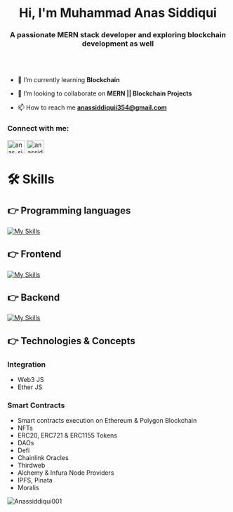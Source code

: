<h1 align="center">Hi, I'm Muhammad Anas Siddiqui</h1>
<h3 align="center">A passionate MERN stack developer and exploring blockchain development as well</h3>
<br></br>

- 🌱 I’m currently learning **Blockchain**

- 🤝 I’m looking to collaborate on **MERN || Blockchain Projects**

- 📫 How to reach me **anassiddiquii354@gmail.com**

<h3 align="left">Connect with me:</h3>
<p align="left">
<a href="https://twitter.com/anas_siddiqui01" target="blank"><img align="center" src="https://raw.githubusercontent.com/rahuldkjain/github-profile-readme-generator/master/src/images/icons/Social/twitter.svg" alt="anas_siddiqui01" height="30" width="40" /></a>
<a href="https://linkedin.com/in/anassiddiquii354" target="blank"><img align="center" src="https://raw.githubusercontent.com/rahuldkjain/github-profile-readme-generator/master/src/images/icons/Social/linked-in-alt.svg" alt="anassiddiquii354" height="30" width="40" /></a>
</p>

# 🛠️ Skills

## 👉 Programming languages

[![My Skills](https://skillicons.dev/icons?i=javascript,typescript,solidity)](https://skillicons.dev)


## 👉 Frontend
[![My Skills](https://skillicons.dev/icons?i=react,nextjs,redux,html,css,tailwind,bootstrap&perline=15)](https://skillicons.dev)

## 👉 Backend
[![My Skills](https://skillicons.dev/icons?i=nodejs,express,solidity,graphql,mongodb,mysql&perline=15)](https://skillicons.dev)


 ## 👉 Technologies & Concepts

<h3> Integration </h3>
<ul>
  <li>Web3 JS</li>
  <li>Ether JS</li>
</ul>

<h3> Smart Contracts </h3>
<ul>
  <li>Smart contracts execution on Ethereum & Polygon Blockchain </li>
  <li>NFTs</li>
  <li>ERC20, ERC721 & ERC1155 Tokens</li>
  <li>DAOs</li>
  <li>Defi</li>
  <li>Chainlink Oracles</li>  
  <li>Thirdweb</li>  
  <li>Alchemy & Infura Node Providers</li>  
  <li>IPFS, Pinata</li>  
  <li>Moralis</li>  
</ul>
                                     
<p><img align="center" src="https://github-readme-stats.vercel.app/api/top-langs?username=Anassiddiqui001&show_icons=true&locale=en&layout=compact" alt="Anassiddiqui001" /></p>
